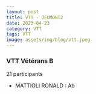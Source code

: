 ```yaml
---
layout: post
title: VTT - JEUMONT2
date: 2023-04-23
category: VTT
tags: VTT
image: assets/img/blog/vtt.jpeg
---
```


### VTT Vétérans B
21 participants
- MATTIOLI RONALD : Ab
